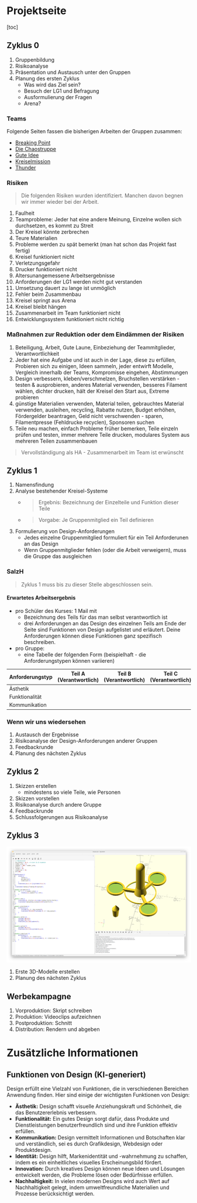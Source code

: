 Projektseite
===============

[toc]

## Zyklus 0

1. Gruppenbildung
1. Risikoanalyse
1. Präsentation und Austausch unter den Gruppen
1. Planung des ersten Zyklus
    - Was wird das Ziel sein?
    - Besuch der LG1 und Befragung
    - Ausformulierung der Fragen
    - Arena?

### Teams

Folgende Seiten fassen die bisherigen Arbeiten der Gruppen zusammen:

- [Breaking Point](6_projekt_breaking_point.md)
- [Die Chaostruppe](6_projekt_chaostruppe.md)
- [Gute Idee](6_projekt_gute_idee.md)
- [Kreiselmission](6_projekt_kreiselmission.md)
- [Thunder](6_projekt_thunder.md)

### Risiken

> Die folgenden Risiken wurden identifiziert. Manchen davon begnen wir immer wieder bei der Arbeit.

1. Faulheit
1. Teamprobleme: Jeder hat eine andere Meinung, Einzelne wollen sich durchsetzen, es kommt zu Streit
1. Der Kreisel könnte zerbrechen
1. Teure Materialien
1. Probleme werden zu spät bemerkt (man hat schon das Projekt fast fertig)
1. Kreisel funktioniert nicht
1. Verletzungsgefahr
1. Drucker funktioniert nicht
1. Altersunangemessene Arbeitsergebnisse
1. Anforderungen der LG1 werden nicht gut verstanden
1. Umsetzung dauert zu lange ist unmöglich
1. Fehler beim Zusammenbau
1. Kreisel springt aus Arena
1. Kreisel bleibt hängen
1. Zusammenarbeit im Team funktioniert nicht
1. Entwicklungssystem funktioniert nicht richtig


### Maßnahmen zur Reduktion oder dem Eindämmen der Risiken

1. Beteiligung, Arbeit, Gute Laune, Einbeziehung der Teammitglieder, Verantwortlichkeit
1. Jeder hat eine Aufgabe und ist auch in der Lage, diese zu erfüllen, Probieren sich zu einigen, Ideen sammeln, jeder entwirft Modelle, Vergleich innerhalb der Teams, Kompromisse eingehen, Abstimmungen
1. Design verbessern, kleben/verschmelzen, Bruchstellen verstärken - testen & ausprobieren, anderes Material verwenden, besseres Filament wählen, dichter drucken, hält der Kreisel den Start aus, Extreme probieren
1. günstige Materialien verwenden, Material teilen, gebrauchtes Material verwenden, ausleihen, recycling, Rabatte nutzen, Budget erhöhen, Fördergelder beantragen, Geld nicht verschwenden - sparen, Filamentpresse (Fehldrucke recyclen), Sponsoren suchen
1. Teile neu machen, einfach Probleme früher bemerken, Teile einzeln prüfen und testen, immer mehrere Teile drucken, modulares System aus mehreren Teilen zusammenbauen

> Vervollständigung als HA - Zusammenarbeit im Team ist erwünscht

## Zyklus 1

1. Namensfindung
1. Analyse bestehender Kreisel-Systeme
    - > Ergebnis: Bezeichnung der Einzelteile und Funktion dieser Teile
    - > Vorgabe: Je Gruppenmitglied ein Teil definieren
1. Formulierung von Design-Anforderungen
    - Jedes einzelne Gruppenmitglied formuliert für ein Teil Anforderunen an das Design
    - Wenn Gruppenmitglieder fehlen (oder die Arbeit verweigern), muss die Gruppe das ausgleichen

### SalzH

> Zyklus 1 muss bis zu dieser Stelle abgeschlossen sein.

#### Erwartetes Arbeitsergebnis

- pro Schüler des Kurses: 1 Mail mit
    - Bezeichnung des Teils für das man selbst verantwortlich ist
    - drei Anforderungen an das Design des einzelnen Teils am Ende der Seite sind Funktionen von Design aufgelistet und erläutert. Deine Anforderungen können diese Funktionen ganz spezifisch beschreiben.
- pro Gruppe:
    - eine Tabelle der folgenden Form (beispielhaft - die Anforderungstypen können variieren)

| Anforderungstyp | Teil A (Verantwortlich) | Teil B (Verantwortlich) | Teil C (Verantwortlich) | Teil D (Verantwortlich) |
|---|---|---|---|---|
|Ästhetik | | | | |
|Funktionalität | | | | |
|Kommunikation | | | | |

### Wenn wir uns wiedersehen

1. Austausch der Ergebnisse
1. Risikoanalyse der Design-Anforderungen anderer Gruppen
1. Feedbackrunde
1. Planung des nächsten Zyklus

## Zyklus 2

1. Skizzen erstellen
    - mindestens so viele Teile, wie Personen
1. Skizzen vorstellen
1. Risikoanalyse durch andere Gruppe
1. Feedbackrunde
1. Schlussfolgerungen aus Risikoanalyse

## Zyklus 3

![Beispielcode](./img/kreisel_examplecode.png)

1. Erste 3D-Modelle erstellen
1. Planung des nächsten Zyklus

## Werbekampagne

1. Vorproduktion: Skript schreiben
1. Produktion: Videoclips aufzeichnen
1. Postproduktion: Schnitt
1. Distribution: Rendern und abgeben

# Zusätzliche Informationen

## Funktionen von Design (KI-generiert)

Design erfüllt eine Vielzahl von Funktionen, die in verschiedenen Bereichen Anwendung finden. Hier sind einige der wichtigsten Funktionen von Design:

- **Ästhetik:** Design schafft visuelle Anziehungskraft und Schönheit, die das Benutzererlebnis verbessern.
- **Funktionalität:** Ein gutes Design sorgt dafür, dass Produkte und Dienstleistungen benutzerfreundlich sind und ihre Funktion effektiv erfüllen.
- **Kommunikation:** Design vermittelt Informationen und Botschaften klar und verständlich, sei es durch Grafikdesign, Webdesign oder Produktdesign.
- **Identität:** Design hilft, Markenidentität und -wahrnehmung zu schaffen, indem es ein einheitliches visuelles Erscheinungsbild fördert.
- **Innovation:** Durch kreatives Design können neue Ideen und Lösungen entwickelt werden, die Probleme lösen oder Bedürfnisse erfüllen.
- **Nachhaltigkeit:** In vielen modernen Designs wird auch Wert auf Nachhaltigkeit gelegt, indem umweltfreundliche Materialien und Prozesse berücksichtigt werden.


